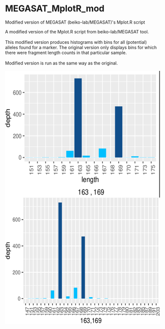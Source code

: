 # MEGASAT_MplotR_mod
Modified version of MEGASAT (beiko-lab/MEGASAT)'s Mplot.R script

A modified version of the Mplot.R script from beiko-lab/MEGASAT tool.<br><br>
This modified version produces histograms with bins for all (potential) alleles found for a marker.
The original version only displays bins for which there were fragment length counts in that particular sample.
<br><br>
Modified version is run as the same way as the original.
<br><br>
<img align="left" width="586" height="412" src=megasat_old.png><img align="left" width="586" height="412" src=megasat_new.png>


